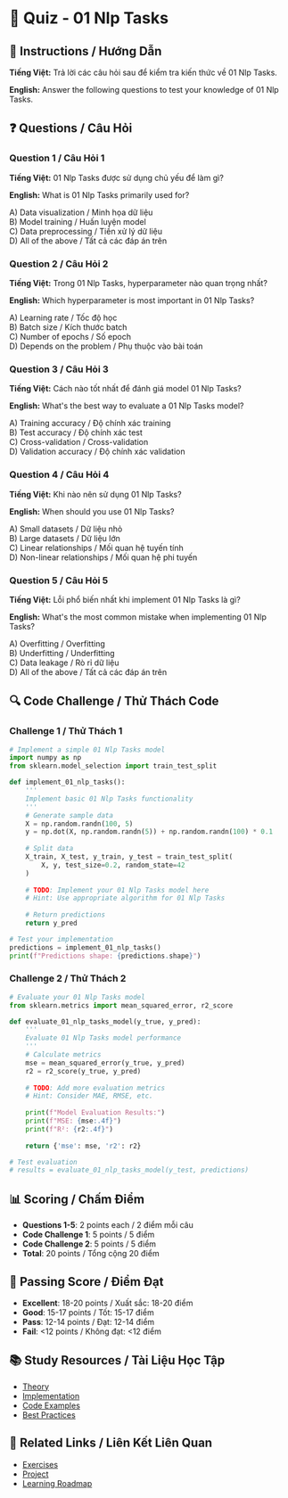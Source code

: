 # 🧠 Quiz - 01 Nlp Tasks

## 📝 Instructions / Hướng Dẫn

**Tiếng Việt:** Trả lời các câu hỏi sau để kiểm tra kiến thức về 01 Nlp Tasks.

**English:** Answer the following questions to test your knowledge of 01 Nlp Tasks.

## ❓ Questions / Câu Hỏi

### Question 1 / Câu Hỏi 1
**Tiếng Việt:** 01 Nlp Tasks được sử dụng chủ yếu để làm gì?

**English:** What is 01 Nlp Tasks primarily used for?

A) Data visualization / Minh họa dữ liệu  
B) Model training / Huấn luyện model  
C) Data preprocessing / Tiền xử lý dữ liệu  
D) All of the above / Tất cả các đáp án trên

### Question 2 / Câu Hỏi 2
**Tiếng Việt:** Trong 01 Nlp Tasks, hyperparameter nào quan trọng nhất?

**English:** Which hyperparameter is most important in 01 Nlp Tasks?

A) Learning rate / Tốc độ học  
B) Batch size / Kích thước batch  
C) Number of epochs / Số epoch  
D) Depends on the problem / Phụ thuộc vào bài toán

### Question 3 / Câu Hỏi 3
**Tiếng Việt:** Cách nào tốt nhất để đánh giá model 01 Nlp Tasks?

**English:** What's the best way to evaluate a 01 Nlp Tasks model?

A) Training accuracy / Độ chính xác training  
B) Test accuracy / Độ chính xác test  
C) Cross-validation / Cross-validation  
D) Validation accuracy / Độ chính xác validation

### Question 4 / Câu Hỏi 4
**Tiếng Việt:** Khi nào nên sử dụng 01 Nlp Tasks?

**English:** When should you use 01 Nlp Tasks?

A) Small datasets / Dữ liệu nhỏ  
B) Large datasets / Dữ liệu lớn  
C) Linear relationships / Mối quan hệ tuyến tính  
D) Non-linear relationships / Mối quan hệ phi tuyến

### Question 5 / Câu Hỏi 5
**Tiếng Việt:** Lỗi phổ biến nhất khi implement 01 Nlp Tasks là gì?

**English:** What's the most common mistake when implementing 01 Nlp Tasks?

A) Overfitting / Overfitting  
B) Underfitting / Underfitting  
C) Data leakage / Rò rỉ dữ liệu  
D) All of the above / Tất cả các đáp án trên

## 🔍 Code Challenge / Thử Thách Code

### Challenge 1 / Thử Thách 1
```python
# Implement a simple 01 Nlp Tasks model
import numpy as np
from sklearn.model_selection import train_test_split

def implement_01_nlp_tasks():
    '''
    Implement basic 01 Nlp Tasks functionality
    '''
    # Generate sample data
    X = np.random.randn(100, 5)
    y = np.dot(X, np.random.randn(5)) + np.random.randn(100) * 0.1
    
    # Split data
    X_train, X_test, y_train, y_test = train_test_split(
        X, y, test_size=0.2, random_state=42
    )
    
    # TODO: Implement your 01 Nlp Tasks model here
    # Hint: Use appropriate algorithm for 01 Nlp Tasks
    
    # Return predictions
    return y_pred

# Test your implementation
predictions = implement_01_nlp_tasks()
print(f"Predictions shape: {predictions.shape}")
```

### Challenge 2 / Thử Thách 2
```python
# Evaluate your 01 Nlp Tasks model
from sklearn.metrics import mean_squared_error, r2_score

def evaluate_01_nlp_tasks_model(y_true, y_pred):
    '''
    Evaluate 01 Nlp Tasks model performance
    '''
    # Calculate metrics
    mse = mean_squared_error(y_true, y_pred)
    r2 = r2_score(y_true, y_pred)
    
    # TODO: Add more evaluation metrics
    # Hint: Consider MAE, RMSE, etc.
    
    print(f"Model Evaluation Results:")
    print(f"MSE: {mse:.4f}")
    print(f"R²: {r2:.4f}")
    
    return {'mse': mse, 'r2': r2}

# Test evaluation
# results = evaluate_01_nlp_tasks_model(y_test, predictions)
```

## 📊 Scoring / Chấm Điểm

- **Questions 1-5**: 2 points each / 2 điểm mỗi câu
- **Code Challenge 1**: 5 points / 5 điểm
- **Code Challenge 2**: 5 points / 5 điểm
- **Total**: 20 points / Tổng cộng 20 điểm

## 🎯 Passing Score / Điểm Đạt

- **Excellent**: 18-20 points / Xuất sắc: 18-20 điểm
- **Good**: 15-17 points / Tốt: 15-17 điểm  
- **Pass**: 12-14 points / Đạt: 12-14 điểm
- **Fail**: <12 points / Không đạt: <12 điểm

## 📚 Study Resources / Tài Liệu Học Tập

- [Theory](./THEORY_01_nlp_tasks.md)
- [Implementation](./IMPLEMENTATION_01_nlp_tasks.md)
- [Code Examples](./CODE_EXAMPLES_01_nlp_tasks.md)
- [Best Practices](./BEST_PRACTICES_01_nlp_tasks.md)

## 🔗 Related Links / Liên Kết Liên Quan

- [Exercises](./EXERCISES_01_nlp_tasks.md)
- [Project](./PROJECT_01_nlp_tasks.md)
- [Learning Roadmap](./LEARNING_ROADMAP_01_nlp_tasks.md)
